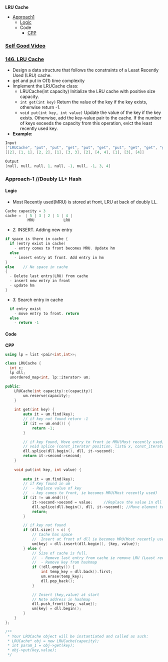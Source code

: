 **LRU Cache**
- [Approach1](#a1)
  - [Logic](#l)
  - Code
    - [CPP](#cpp)

### [Self Good Video](https://www.youtube.com/watch?v=mhcTL2lqwI0)

### [146. LRU Cache](https://leetcode.com/problems/lru-cache/)
- Design a data structure that follows the constraints of a Least Recently Used (LRU) cache.
- get and put in O(1) time complexity
- Implement the LRUCache class:
  - LRUCache(int capacity) Initialize the LRU cache with positive size capacity.
  - `int get(int key)` Return the value of the key if the key exists, otherwise return -1.
  - `void put(int key, int value)` Update the value of the key if the key exists. Otherwise, add the key-value pair to the cache. If the number of keys exceeds the capacity from this operation, evict the least recently used key.
- **Example:**
```c
Input
["LRUCache", "put", "put", "get", "put", "get", "put", "get", "get", "get"]
[[2], [1, 1], [2, 2], [1], [3, 3], [2], [4, 4], [1], [3], [4]]

Output
[null, null, null, 1, null, -1, null, -1, 3, 4]
```

<a name=a1></a>
### Approach-1     //Doubly LL+ Hash
<a name=l></a>
#### Logic
- Most Recently used(MRU) is stored at front, LRU at back of doubly LL.
```c
Cache capacity = 3
cache =  | 5 | 3 | 2 | 1 | 4 |
          MRU             LRU
```
- _2._ INSERT. Adding new entry
```c
if space is there in cache {
  if (entry exist in cache)
    - entry comes to front becomes MRU. Update hm
  else
    - insert entry at front. Add entry in hm
}
else    // No space in cache
{
  - Delete last entry(LRU) from cache
  - insert new entry in front
  - update hm
}
```
- _3._ Search entry in cache
```c
  if entry exist
    - move entry to front. return
  else
    - return -1
```
#### Code
<a name=cpp></a>
**CPP**
```cpp
using lp = list <pair<int,int>>;

class LRUCache {
  int c;
  lp dll;
  unordered_map<int, lp::iterator> um;

public:
    LRUCache(int capacity):c(capacity){
        um.reserve(capacity);
    }
    
    int get(int key) {
        auto it = um.find(key);
        // if key not found return -1
        if (it == um.end()) {
            return -1;
        }

        // if key found, Move entry to front ie MRU(Most recently used)
        // void splice (const_iterator position, list& x, const_iterator i)
        dll.splice(dll.begin(), dll, it->second);
        return it->second->second;
    }
    
    void put(int key, int value) {
        
        auto it = um.find(key);
        // if Key found in um
        //  - Replace value of key
        //  - key comes to front, ie becomes MRU(Most recently used)
        if (it != um.end()){
            it->second->second = value;     //Replace the value in dll
            dll.splice(dll.begin(), dll, it->second); //Move element to end of dll
            return;
        }

        // if key not found
        if (dll.size() < c) {
            // Cache has space
            //  Insert at front of dll ie becomes MRU(Most recently used)
            um[key] = dll.insert(dll.begin(), {key, value});
        } else {
            // Size of cache is full.
            //  - Remove last entry from cache ie remove LRU (Least recently used)
            //  - Remove key from hashmap
            if (!dll.empty()) {
                int temp_key = dll.back().first;
                um.erase(temp_key);
                dll.pop_back();
            }

            // Insert (key,value) at start
            // Note address in hashmap
            dll.push_front({key, value});
            um[key] = dll.begin();
        }
    }
};

/**
 * Your LRUCache object will be instantiated and called as such:
 * LRUCache* obj = new LRUCache(capacity);
 * int param_1 = obj->get(key);
 * obj->put(key,value);
 */
```
